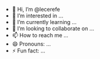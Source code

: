 - 👋 Hi, I’m @lecerefe
- 👀 I’m interested in ...
- 🌱 I’m currently learning ...
- 💞️ I’m looking to collaborate on ...
- 📫 How to reach me ...
- 😄 Pronouns: ...
- ⚡ Fun fact: ...

<!---
lecerefe/lecerefe is a ✨ special ✨ repository because its `README.md` (this file) appears on your GitHub profile.
You can click the Preview link to take a look at your changes.
--->
